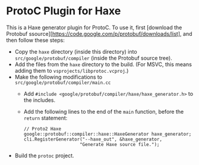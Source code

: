 ProtoC Plugin for Haxe
======================

This is a Haxe generator plugin for ProtoC. To use it, first [download the Protobuf ssource][https://code.google.com/p/protobuf/downloads/list], and then follow these steps:

* Copy the `haxe` directory (inside this directory) into `src/google/protobuf/compiler` (inside the Protobuf source tree).
* Add the files from the `haxe` directory to the build. (For MSVC, this means adding them to `vsprojects/libprotoc.vcproj`.)
* Make the following modifications to `src/google/protobuf/compiler/main.cc`
  * Add `#include <google/protobuf/compiler/haxe/haxe_generator.h>` to the includes.
  * Add the following lines to the end of the `main` function, before the `return` statement:

    ```
    // Proto2 Haxe
    google::protobuf::compiler::haxe::HaxeGenerator haxe_generator;
    cli.RegisterGenerator("--haxe_out", &haxe_generator,
                         "Generate Haxe source file.");
    ```
* Build the `protoc` project.
